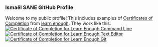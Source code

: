 ### Ismaël SANE GitHub Profile

Welcome to my public profile! This includes examples of [Certificates of Completion](https://www.learnenough.com/certificates/Ismael) from [learn enough](https://www.learnenough.com/). They work like this:
<a href="https://www.learnenough.com/certificates/Ismael"><img src="https://www.learnenough.com/certificates/Ismael/command-line-tutorial.svg" alt="Certificate of Completion for Learn Enough Command Line"></a><a href="https://www.learnenough.com/certificates/Ismael"><img src="https://www.learnenough.com/certificates/Ismael/text-editor-tutorial.svg" alt="Certificate of Completion for Learn Enough Text Editor"></a><a href="https://www.learnenough.com/certificates/Ismael"><img src="https://www.learnenough.com/certificates/Ismael/git-tutorial.svg" alt="Certificate of Completion for Learn Enough Git"></a>
